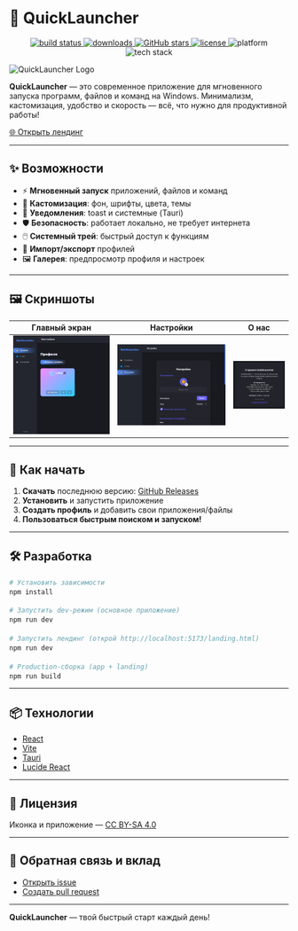 # 🚀 QuickLauncher

<p align="center">
  <a href="https://github.com/WaveHex/quicklauncher/actions/workflows/ci.yml">
    <img src="https://img.shields.io/github/actions/workflow/status/yourusername/quicklauncher/ci.yml?branch=main&label=build&logo=github" alt="build status" />
  </a>
  <a href="https://github.com/WaveHex/quicklauncher/releases/latest">
    <img src="https://img.shields.io/github/downloads/yourusername/quicklauncher/total?label=downloads&logo=github" alt="downloads" />
  </a>
  <a href="https://github.com/WaveHex/quicklauncher/stargazers">
    <img src="https://img.shields.io/github/stars/yourusername/quicklauncher?style=social" alt="GitHub stars" />
  </a>
  <a href="https://github.com/WaveHex/quicklauncher/blob/main/LICENSE">
    <img src="https://img.shields.io/github/license/yourusername/quicklauncher?color=blue" alt="license" />
  </a>
  <img src="https://img.shields.io/badge/platform-windows-blue?logo=windows" alt="platform" />
  <img src="https://img.shields.io/badge/built%20with-React%20%7C%20Vite%20%7C%20Tauri-2ea44f?logo=react" alt="tech stack" />
</p>

![QuickLauncher Logo](dist/assets/icon-W-e9zJma.ico)

**QuickLauncher** — это современное приложение для мгновенного запуска программ, файлов и команд на Windows. Минимализм, кастомизация, удобство и скорость — всё, что нужно для продуктивной работы!

[🌐 Открыть лендинг](https://WaveHex.github.io/quicklauncher/landing.html)

---

## ✨ Возможности

- ⚡ **Мгновенный запуск** приложений, файлов и команд
- 🎨 **Кастомизация**: фон, шрифты, цвета, темы
- 🔔 **Уведомления**: toast и системные (Tauri)
- 🛡️ **Безопасность**: работает локально, не требует интернета
- 🖱️ **Системный трей**: быстрый доступ к функциям
- 💾 **Импорт/экспорт** профилей
- 🖼️ **Галерея**: предпросмотр профиля и настроек

---

## 🖼️ Скриншоты

| Главный экран | Настройки | О нас |
|:---:|:---:|:---:|
| ![](src/landing/screenshots/main.png) | ![](src/landing/screenshots/settings.png) | ![](src/landing/screenshots/bloop.png) |

---

## 🚩 Как начать

1. **Скачать** последнюю версию: [GitHub Releases](https://github.com/WaveHex/quicklauncher/releases/latest)
2. **Установить** и запустить приложение
3. **Создать профиль** и добавить свои приложения/файлы
4. **Пользоваться быстрым поиском и запуском!**

---

## 🛠️ Разработка

```bash
# Установить зависимости
npm install

# Запустить dev-режим (основное приложение)
npm run dev

# Запустить лендинг (открой http://localhost:5173/landing.html)
npm run dev

# Production-сборка (app + landing)
npm run build
```

---


## 📦 Технологии
- [React](https://react.dev/)
- [Vite](https://vitejs.dev/)
- [Tauri](https://tauri.app/)
- [Lucide React](https://lucide.dev/)

---

## 📄 Лицензия

Иконка и приложение — [CC BY-SA 4.0](https://creativecommons.org/licenses/by-sa/4.0/)

---

## 🤝 Обратная связь и вклад

- [Открыть issue](https://github.com/yourusername/quicklauncher/issues)
- [Создать pull request](https://github.com/yourusername/quicklauncher/pulls)

---

**QuickLauncher** — твой быстрый старт каждый день!
